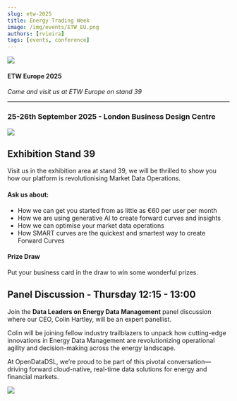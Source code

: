 ```yaml
---
slug: etw-2025
title: Energy Trading Week
image: /img/events/ETW_EU.png
authors: [rvieira]
tags: [events, conference]
---
```


<div className="row">
  <div className="column">
    <img src="/img/events/ETW_EU.png"/>
  </div>
  <div className="column">
  <h4>ETW Europe 2025</h4>
  <em>Come and visit us at ETW Europe on stand 39</em>
  </div>
</div>

<!--truncate-->

<hr/>

### 25-26th September 2025 - London Business Design Centre

<div className="row">
  <div className="column">
    <img src="/img/events/ETW.jpg"/>
  </div>
  <div className="column">
    <h2>Exhibition Stand 39</h2>
  <p>Visit us in the exhibition area at stand 39, we will be thrilled to show you how our platform is revolutionising Market Data Operations.</p>
    <h4>Ask us about:</h4>
    <ul>
        <li>How we can get you started from as little as €60 per user per month</li>
        <li>How we are using generative AI to create forward curves and insights</li>
        <li>How we can optimise your market data operations</li>
        <li>How SMART curves are the quickest and smartest way to create Forward Curves</li>
    </ul>
    <h4>Prize Draw</h4>
    <p>Put your business card in the draw to win some wonderful prizes.</p>
  </div>
</div>

## Panel Discussion - Thursday 12:15 - 13:00
Join the **Data Leaders on Energy Data Management** panel discussion where our CEO, Colin Hartley, will be an expert panellist.

Colin will be joining fellow industry trailblazers to unpack how cutting-edge innovations in Energy Data Management are revolutionizing operational agility and decision-making across the energy landscape.

At OpenDataDSL, we’re proud to be part of this pivotal conversation—driving forward cloud-native, real-time data solutions for energy and financial markets.

<a href="https://europe.energytradingweek.com/tickets"><img src="/img/events/ETW-Colin Hartley.jpg" /></a>
